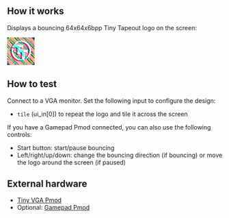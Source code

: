 <!---

This file is used to generate your project datasheet. Please fill in the information below and delete any unused
sections.

You can also include images in this folder and reference them in the markdown. Each image must be less than
512 kb in size, and the combined size of all images must be less than 1 MB.
-->

## How it works

Displays a bouncing 64x64x6bpp Tiny Tapeout logo on the screen:

![Tiny Tapeout screensaver](logo_6bpp.png)

## How to test

Connect to a VGA monitor. Set the following input to configure the design:

- `tile` (ui_in[0]) to repeat the logo and tile it across the screen

If you have a Gamepad Pmod connected, you can also use the following controls:

- Start button: start/pause bouncing
- Left/right/up/down: change the bouncing direction (if bouncing) or move the logo around the screen (if paused)

## External hardware

- [Tiny VGA Pmod](https://github.com/mole99/tiny-vga)
- Optional: [Gamepad Pmod](https://github.com/psychogenic/gamepad-pmod)
